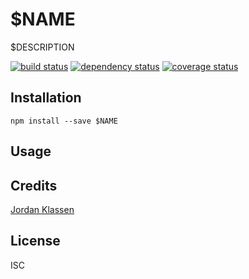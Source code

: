 # $NAME

$DESCRIPTION

[![build status](https://secure.travis-ci.org/forivall/$NAME.svg)](http://travis-ci.org/forivall/$NAME)
[![dependency status](https://david-dm.org/forivall/$NAME.svg)](https://david-dm.org/forivall/$NAME)
[![coverage status](https://coveralls.io/repos/github/forivall/$NAME/badge.svg)](https://coveralls.io/github/forivall/$NAME)

## Installation

```
npm install --save $NAME
```

## Usage

## Credits
[Jordan Klassen](https://github.com/forivall/)

## License

ISC
